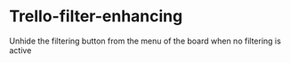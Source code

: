 # Trello-filter-enhancing
Unhide the filtering button from the menu of the board when no filtering is active
